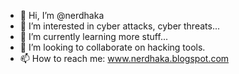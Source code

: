 - 👋 Hi, I’m @nerdhaka
- 👀 I’m interested in  cyber attacks, cyber threats... 
- 🌱 I’m currently learning more stuff...
- 💞️ I’m looking to collaborate on hacking tools.
- 📫 How to reach me: www.nerdhaka.blogspot.com
